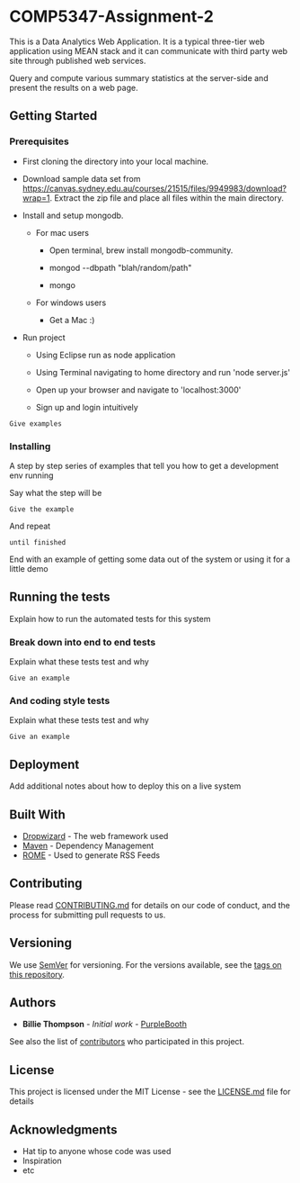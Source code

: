 # COMP5347-Assignment-2

This is a Data Analytics Web Application.  It is a typical three-tier web application using MEAN stack and it can communicate with third party web site through published web services.

Query and compute various summary statistics at the server-side and present the results on a web page.

## Getting Started

### Prerequisites

- First cloning the directory into your local machine.

- Download sample data set from https://canvas.sydney.edu.au/courses/21515/files/9949983/download?wrap=1. Extract the zip file and place all files within the main directory.

- Install and  setup mongodb.

  - For mac users

    - Open terminal, brew install mongodb-community.

    - mongod --dbpath "blah/random/path"

    - mongo

  - For windows users

    - Get a Mac :)

- Run project

  - Using Eclipse run as node application

  - Using Terminal navigating to home directory and run 'node server.js'

  - Open up your browser and  navigate to  'localhost:3000'

  - Sign up and login intuitively

```
Give examples
```

### Installing

A step by step series of examples that tell you how to get a development env running

Say what the step will be

```
Give the example
```

And repeat

```
until finished
```

End with an example of getting some data out of the system or using it for a little demo

## Running the tests

Explain how to run the automated tests for this system

### Break down into end to end tests

Explain what these tests test and why

```
Give an example
```

### And coding style tests

Explain what these tests test and why

```
Give an example
```

## Deployment

Add additional notes about how to deploy this on a live system

## Built With

* [Dropwizard](http://www.dropwizard.io/1.0.2/docs/) - The web framework used
* [Maven](https://maven.apache.org/) - Dependency Management
* [ROME](https://rometools.github.io/rome/) - Used to generate RSS Feeds

## Contributing

Please read [CONTRIBUTING.md](https://gist.github.com/PurpleBooth/b24679402957c63ec426) for details on our code of conduct, and the process for submitting pull requests to us.

## Versioning

We use [SemVer](http://semver.org/) for versioning. For the versions available, see the [tags on this repository](https://github.com/your/project/tags). 

## Authors

* **Billie Thompson** - *Initial work* - [PurpleBooth](https://github.com/PurpleBooth)

See also the list of [contributors](https://github.com/your/project/contributors) who participated in this project.

## License

This project is licensed under the MIT License - see the [LICENSE.md](LICENSE.md) file for details

## Acknowledgments

* Hat tip to anyone whose code was used
* Inspiration
* etc
